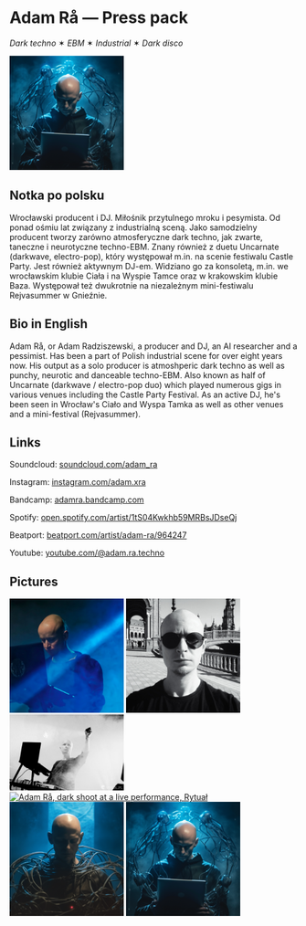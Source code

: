 # Adam Rå — Press pack

_Dark techno_ ✶ _EBM_ ✶ _Industrial_ ✶ _Dark disco_

<img src="pictures/adam-ra-humanoid-tablet.png" width="200" height="200" alt="Adam Rå">

## Notka po polsku

Wrocławski producent i DJ. Miłośnik przytulnego mroku i pesymista. Od ponad ośmiu lat związany z industrialną sceną. Jako samodzielny producent tworzy zarówno atmosferyczne dark techno, jak zwarte, taneczne i neurotyczne techno-EBM. Znany również z duetu Uncarnate (darkwave, electro-pop), który występował m.in. na scenie festiwalu Castle Party.
Jest również aktywnym DJ-em. Widziano go za konsoletą, m.in. we wrocławskim klubie Ciała i na Wyspie Tamce oraz w krakowskim klubie Baza. Występował też dwukrotnie na niezależnym mini-festiwalu Rejvasummer w Gnieźnie.

## Bio in English

Adam Rå, or Adam Radziszewski, a producer and DJ, an AI researcher and a pessimist. Has been a part of Polish industrial scene for over eight years now. His output as a solo producer is atmoshperic dark techno as well as punchy, neurotic and danceable techno-EBM. Also known as half of Uncarnate (darkwave / electro-pop duo) which played numerous gigs in various venues including the Castle Party Festival. 
As an active DJ, he's been seen in Wrocław's Ciało and Wyspa Tamka as well as other venues and a mini-festival (Rejvasummer).

## Links

Soundcloud: [soundcloud.com/adam_ra](https://soundcloud.com/adam_ra)

Instagram: [instagram.com/adam.xra](https://www.instagram.com/adam.xra/)

Bandcamp: [adamra.bandcamp.com](http://adamra.bandcamp.com/)

Spotify: [open.spotify.com/artist/1tS04Kwkhb59MRBsJDseQj](https://open.spotify.com/artist/1tS04Kwkhb59MRBsJDseQj)

Beatport: [beatport.com/artist/adam-ra/964247](https://www.beatport.com/artist/adam-ra/964247)

Youtube: [youtube.com/@adam.ra.techno](https://www.youtube.com/@adam.ra.techno)

## Pictures

<a href="pictures/adam-ra-blue-large.jpeg">
<img src="pictures/adam-ra-blue-large.jpeg" width="200" alt="Adam Rå, large blue profile picture" /></a>

<a href="pictures/adam-ra-bw-sevilla.jpeg">
<img src="pictures/adam-ra-bw-sevilla.jpeg" width="200" alt="Adam Rå, black and white shoot in Seville" /></a>

<a href="pictures/adam-ra-performance.jpeg">
<img src="pictures/adam-ra-performance.jpeg" width="200" alt="Adam Rå, black and white shoot at a live performance" /></a>

<a href="pictures/adam-ra-ritual.jpeg">
<img src="pictures/adam-ra-ritual.jpeg" width="200" alt="Adam Rå, dark shoot at a live performance, Rytuał" /></a>

<a href="pictures/adam-ra-humanoid-cables.png">
<img src="pictures/adam-ra-humanoid-cables.png" width="200" alt="Adam Rå, humanoid with cables" /></a>

<a href="pictures/adam-ra-humanoid-tablet.png">
<img src="pictures/adam-ra-humanoid-tablet.png" width="200" alt="Adam Rå, humanoid with a tablet" /></a>
